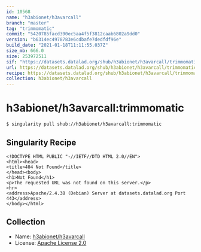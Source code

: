 ```yaml
---
id: 10568
name: "h3abionet/h3avarcall"
branch: "master"
tag: "trimmomatic"
commit: "5420785facd390ec5aa4f5f3812caab6802a9dd0"
version: "b6314ec4978783e6cdbafe7dedfdf96e"
build_date: "2021-01-18T11:11:55.037Z"
size_mb: 666.0
size: 253972511
sif: "https://datasets.datalad.org/shub/h3abionet/h3avarcall/trimmomatic/2021-01-18-5420785f-b6314ec4/b6314ec4978783e6cdbafe7dedfdf96e.sif"
url: https://datasets.datalad.org/shub/h3abionet/h3avarcall/trimmomatic/2021-01-18-5420785f-b6314ec4/
recipe: https://datasets.datalad.org/shub/h3abionet/h3avarcall/trimmomatic/2021-01-18-5420785f-b6314ec4/Singularity
collection: h3abionet/h3avarcall
---
```


# h3abionet/h3avarcall:trimmomatic

```bash
$ singularity pull shub://h3abionet/h3avarcall:trimmomatic
```

## Singularity Recipe

```singularity
<!DOCTYPE HTML PUBLIC "-//IETF//DTD HTML 2.0//EN">
<html><head>
<title>404 Not Found</title>
</head><body>
<h1>Not Found</h1>
<p>The requested URL was not found on this server.</p>
<hr>
<address>Apache/2.4.38 (Debian) Server at datasets.datalad.org Port 443</address>
</body></html>
```

## Collection

 - Name: [h3abionet/h3avarcall](https://github.com/h3abionet/h3avarcall)
 - License: [Apache License 2.0](https://api.github.com/licenses/apache-2.0)

